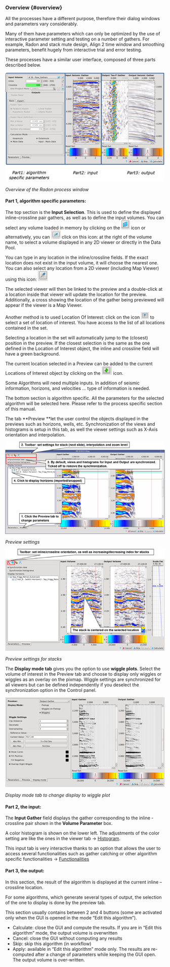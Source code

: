 ### Overview {#overview}

All the processes have a different purpose, therefore their dialog windows and parameters vary considerably.

Many of them have parameters which can only be optimized by the use of interactive parameter setting and testing on a number of gathers. For example, Radon and stack mute design, Align 2 time window and smoothing parameters, benefit hugely from interactive trial and error testing.

These processes have a similar user interface, composed of three parts described below.

![](/assets/001_Overview_of_the_Process_Window.png)

_Overview of the Radon process window_

#### **Part 1, algorithm specific parameters:**

The top section is the **Input Selection**. This is used to define the displayed inline-crossline pair gathers, as well as to define the input volumes. You can select any volume loaded in memory by clicking on the ![](/assets/002_Overview_of_the_Process_Window.png) icon or alternatively, you can ![](/assets/003_Overview_of_the_Process_Window.png) click on this icon: at the right of the volume name, to select a volume displayed in any 2D viewer or directly in the Data Pool.

You can type in any location in the inline/crossline fields. If the exact location does not exist in the input volume, it will choose the nearest one. You can also select any location from a 2D viewer \(including Map Viewer\) using this icon: ![](/assets/004_Overview_of_the_Process_Window.png)

The selected viewer will then be linked to the preview and a double-click at a location inside that viewer will update the location for the preview. Additionally, a cross showing the location of the gather being previewed will appear if the viewer is a Map Viewer.

Another method is to used Location Of Interest: click on the icon ![](/assets/005_Overview_of_the_Process_Window.png) to select a set of location of interest. You have access to the list of all locations contained in the set.

Selecting a location in the set will automatically jump to the \(closest\) position in the preview. If the closest selection is the same as the one defined in the Location of Interest object, the inline and crossline field will have a green background.

The current location selected in a Preview can be added to the current Locations of Interest object by clicking on the ![](/assets/006_Overview_of_the_Process_Window.png) icon.

Some Algorithms will need multiple inputs. In addition of seismic information, horizons, and velocities … type of information is needed.

The bottom section is algorithm specific. All the parameters for the selected algorithm will be selected here. Please refer to the process specific section of this manual.

The tab **Preview **let the user control the objects displayed in the previews such as horizons, wells, etc. Synchronization of the views and histograms is setup in this tab, as well the viewer settings such as X-Axis orientation and interpolation.

![](/assets/007_Overview_of_the_Process_Window.png)

_Preview settings_

![](/assets/008_Overview_of_the_Process_Window.png)

_Preview settings for stacks_

The **Display mode tab** gives you the option to use **wiggle plots**. Select the volume of interest in the Preview tab and choose to display only wiggles or wiggles as an overlay on the pixmap. Wiggle settings are synchronized for all viewers but can be defined independently if you deselect the synchronization option in the Control panel.

![](/assets/009_Overview_of_the_Process_Window.png)

_Display mode tab to change display to wiggle plot_

#### **Part 2, the input:**

The **Input Gather** field displays the gather corresponding to the inline - crossline pair shown in the **Volume Parameter** box.

A color histogram is shown on the lower left. The adjustments of the color setting are like the ones in the viewer tab -&gt; [Histogram](/viewers/functionalities_common_to_all_viewers/histograms.md).

This input tab is very interactive thanks to an option that allows the user to access several functionalities such as gather catching or other algorithm specific functionalities -&gt; [Functionalities](/viewers/functionalities_common_to_all_viewers/README.md)

#### **Part 3, the output:**

In this section, the result of the algorithm is displayed at the current inline – crossline location.

For some algorithms, which generate several types of output, the selection of the one to display is done by the preview tab.

This section usually contains between 2 and 4 buttons \(some are activated only when the GUI is opened in the mode “Edit this algorithm”\).

* Calculate: close the GUI and compute the results. If you are in “Edit this algorithm” mode, the output volume is overwritten
* Cancel: close the GUI without computing any results
* Skip: skip this algorithm \(in workflow\)
* Apply: available in “Edit this algorithm” mode only. The results are re-computed after a change of parameters while keeping the GUI open. The output volume is over-written. 



